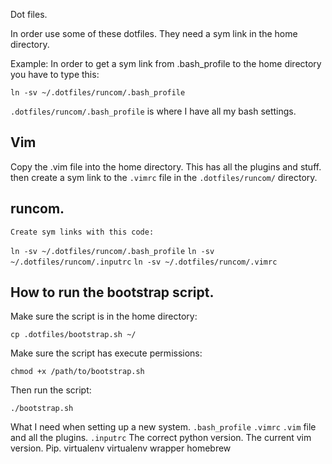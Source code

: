 Dot files.

In order use some of these dotfiles. They need a sym link in the home directory.


Example:
In order to get a sym link from .bash_profile to the home directory you have to type this:

`ln -sv ~/.dotfiles/runcom/.bash_profile`


`.dotfiles/runcom/.bash_profile` is where I have all my bash settings.


## Vim

Copy the .vim file into the home directory.
    This has all the plugins and stuff.
then create a sym link to the `.vimrc` file in the `.dotfiles/runcom/` directory.


## runcom.
    Create sym links with this code:

`ln -sv ~/.dotfiles/runcom/.bash_profile`
`ln -sv ~/.dotfiles/runcom/.inputrc`
`ln -sv ~/.dotfiles/runcom/.vimrc`



## How to run the bootstrap script.


Make sure the script is in the home directory:

`cp .dotfiles/bootstrap.sh ~/`

Make sure the script has execute permissions:

`chmod +x /path/to/bootstrap.sh`

Then run the script:

`./bootstrap.sh`



What I need when setting up a new system. 
    `.bash_profile`
    `.vimrc`
    `.vim` file and all the plugins.
    `.inputrc`
    The correct python version.
    The current vim version.
    Pip.
    virtualenv
    virtualenv wrapper
    homebrew


